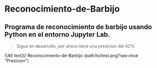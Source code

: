 # Reconocimiento-de-Barbijo
## Programa de reconocimiento de barbijo usando Python en el entorno Jupyter Lab.

> Sigue en desarrollo, por ahora tiene una presicion del 42% 

![Alt text](/
Reconocimiento-de-Barbijo
/path/to/test.png?raw=true "Presicion")
